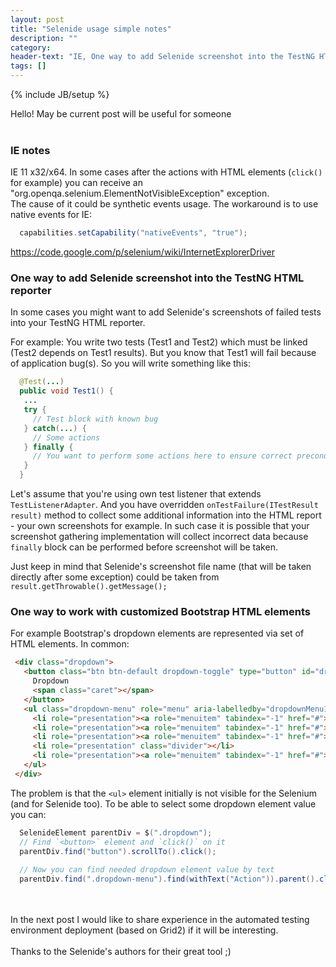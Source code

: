 ```yaml
---
layout: post
title: "Selenide usage simple notes"
description: ""
category:
header-text: "IE, One way to add Selenide screenshot into the TestNG HTML reporter, One way to work with customized Bootstrap HTML elements"
tags: []
---
```

{% include JB/setup %}

Hello!
May be current post will be useful for someone <br/> <br/>

### IE notes

IE 11 x32/x64. In some cases after the actions with HTML elements (`click()` for example) you can receive an "org.openqa.selenium.ElementNotVisibleException" exception. <br />
The cause of it could be synthetic events usage. The workaround is to use native events for IE:
 
 ```java
   capabilities.setCapability("nativeEvents", "true");
 ```
 
 https://code.google.com/p/selenium/wiki/InternetExplorerDriver
<br/>

### One way to add Selenide screenshot into the TestNG HTML reporter

In some cases you might want to add Selenide's screenshots of failed tests into your TestNG HTML reporter.

For example:
You write two tests (Test1 and Test2) which must be linked (Test2 depends on Test1 results).
But you know that Test1 will fail because of application bug(s).
So you will write something like this:

 ```java
   @Test(...)
   public void Test1() {
    ...
    try {
      // Test block with known bug
    } catch(...) {
      // Some actions
    } finally {
      // You want to perform some actions here to ensure correct preconditions for the Test2
    }
   }
 ```

Let's assume that you're using own test listener that extends `TestListenerAdapter`.
And you have overridden `onTestFailure(ITestResult result)` method to collect some additional information into the HTML report - your own screenshots for example.
In such case it is possible that your screenshot gathering implementation will collect incorrect data because `finally` block can be performed before screenshot will be taken.

Just keep in mind that Selenide's screenshot file name (that will be taken directly after some exception) could be taken from `result.getThrowable().getMessage();`
<br/> 

### One way to work with customized Bootstrap HTML elements

For example Bootstrap's dropdown elements are represented via set of HTML elements. In common:

 ```html
  <div class="dropdown">
    <button class="btn btn-default dropdown-toggle" type="button" id="dropdownMenu1" data-toggle="dropdown">
      Dropdown
      <span class="caret"></span>
    </button>
    <ul class="dropdown-menu" role="menu" aria-labelledby="dropdownMenu1">
      <li role="presentation"><a role="menuitem" tabindex="-1" href="#">Action</a></li>
      <li role="presentation"><a role="menuitem" tabindex="-1" href="#">Another action</a></li>
      <li role="presentation"><a role="menuitem" tabindex="-1" href="#">Something else here</a></li>
      <li role="presentation" class="divider"></li>
      <li role="presentation"><a role="menuitem" tabindex="-1" href="#">Separated link</a></li>
    </ul>
  </div>
 ```

The problem is that the `<ul>` element initially is not visible for the Selenium (and for Selenide too).
To be able to select some dropdown element value you can:

 ```java
   SelenideElement parentDiv = $(".dropdown");
   // Find `<button>` element and `click()` on it
   parentDiv.find("button").scrollTo().click();
   
   // Now you can find needed dropdown element value by text
   parentDiv.find(".dropdown-menu").find(withText("Action")).parent().click();
 ```

<br/>
<br/>
In the next post I would like to share experience in the automated testing environment deployment (based on Grid2) if it will be interesting.
<br/><br />
Thanks to the Selenide's authors for their great tool ;)
<br />
